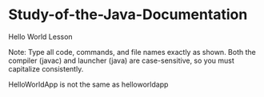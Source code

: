 # Study-of-the-Java-Documentation

 Hello World Lesson

Note: Type all code, commands, and file names exactly as shown. Both the compiler (javac) and launcher (java) are case-sensitive, so you must capitalize consistently.

HelloWorldApp is not the same as helloworldapp
